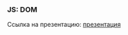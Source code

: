 ### JS: DOM
Ссылка на презентацию: [презентация](https://github.com/ait-tr/cohort42.2/blob/main/front_end/lesson_13/Lesson13_JS_DOM.pdf)
